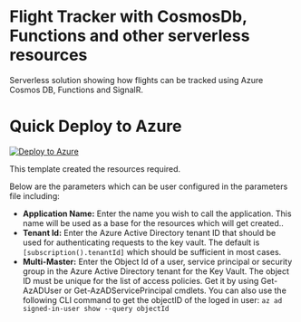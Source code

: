 # Flight Tracker with CosmosDb, Functions and other serverless resources
Serverless solution showing how flights can be tracked using Azure Cosmos DB, Functions and SignalR.

# Quick Deploy to Azure
[![Deploy to Azure](http://azuredeploy.net/deploybutton.svg)](https://azuredeploy.net/)

This template created the resources required.

Below are the parameters which can be user configured in the parameters file including:

- **Application Name:** Enter the name you wish to call the application. This name will be used as a base for the resources which will get created..
- **Tenant Id:** Enter the Azure Active Directory tenant ID that should be used for authenticating requests to the key vault. The default is `[subscription().tenantId]` which should be sufficient in most cases.
- **Multi-Master:** Enter the Object Id of a user, service principal or security group in the Azure Active Directory tenant for the Key Vault. The object ID must be unique for the list of access policies. Get it by using Get-AzADUser or Get-AzADServicePrincipal cmdlets. You can also use the following CLI command to get the objectID of the loged in user: `az ad signed-in-user show --query objectId`
